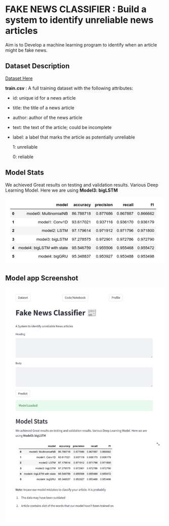 
# FAKE NEWS CLASSIFIER : Build a system to identify unreliable news articles
Aim is to Develop a machine learning program to identify when an article might be fake news.



## Dataset Description
[Dataset Here](https://www.kaggle.com/competitions/fake-news/code)

**train.csv** : A full training dataset with the following attributes:

* id: unique id for a news article

* title: the title of a news article

* author: author of the news article

* text: the text of the article; could be incomplete

* label: a label that marks the article as potentially unreliable

    1: unreliable

    0: reliable

## Model Stats
We achieved Great results on testing and validation results. Various Deep Learning Model. Here we are using **Model3: bigLSTM**

![model Stats](./model_results1.png)

## Model app Screenshot
![model app](./model_app.png)
